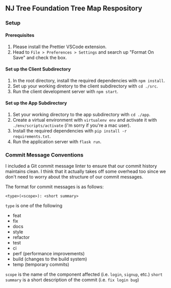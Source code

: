 ## NJ Tree Foundation Tree Map Respository

### Setup

#### Prerequisites
1. Please install the Prettier VSCode extension.
2. Head to `File > Preferences > Settings` and search up "Format On Save" and check the box.

#### Set up the Client Subdirectory
1. In the root directory, install the required dependencies with `npm install`.
2. Set up your working diretory to the client subdirectory with `cd ./src`.
3. Run the client development server with `npm start`.

#### Set up the App Subdirectory
1. Set your working directory to the app subdirectory with `cd ./app`.
2. Create a virtual environment with `virtualenv env` and activate it with `./env/scripts/activate`
(i'm sorry if you're a mac user).
3. Install the required dependencies with `pip install -r requirements.txt`.
4. Run the application server with `flask run`.

### Commit Message Conventions

I included a Git commit message linter to ensure that our commit history maintains clean.
I think that it actually takes off some overhead too since we don't need to worry about the structure of our commit messages.

The format for commit messages is as follows:

`<type>(<scope>): <short summary>`

`type` is one of the following

- feat
- fix
- docs
- style
- refactor
- test
- ci
- perf (performance improvements)
- build (changes to the build system)
- temp (temporary commits)

`scope` is the name of the component affected (i.e. `login`, `signup`, etc.)
`short summary` is a short description of the commit (i.e. `fix login bug`)